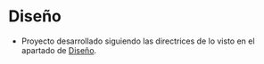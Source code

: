 # Diseño

- Proyecto desarrollado siguiendo las directrices de lo visto en el apartado de [Diseño](https://github.com/mmasias/IdSw2/blob/main/temario/01-dise%C3%B1o/README.md).